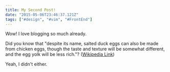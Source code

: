 ```yaml
---
title: My Second Post!
date: "2015-05-06T23:46:37.121Z"
tags: ["#design", "#vim", "#FrontEnd"]
---
```


Wow! I love blogging so much already.

Did you know that "despite its name, salted duck eggs can also be made from
chicken eggs, though the taste and texture will be somewhat different, and the
egg yolk will be less rich."?
([Wikipedia Link](http://en.wikipedia.org/wiki/Salted_duck_egg))

Yeah, I didn't either.

